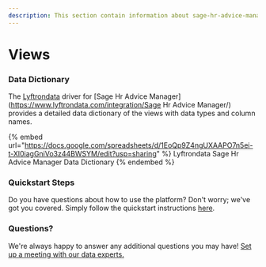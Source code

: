 ```yaml
---
description: This section contain information about sage-hr-advice-manager connector views information
---
```


# Views

### Data Dictionary

The [Lyftrondata](https://www.lyftrondata.com/) driver for [Sage Hr Advice Manager](https://www.lyftrondata.com/integration/Sage Hr Advice Manager/)[ ](https://www.lyftrondata.com/integration/sage-hr-advice-manager/)provides a detailed data dictionary of the views with data types and column names.

{% embed url="https://docs.google.com/spreadsheets/d/1EoQp9Z4ngUXAAPO7n5ei-t-Xl0iagGniVo3z44BWSYM/edit?usp=sharing" %}
Lyftrondata Sage Hr Advice Manager Data Dictionary
{% endembed %}

### Quickstart Steps

Do you have questions about how to use the platform? Don't worry; we've got you covered. Simply follow the quickstart instructions [here](../../../../quickstart-steps.md).

### Questions? <a href="#questions" id="questions"></a>

We're always happy to answer any additional questions you may have! [Set up a meeting with our data experts.](https://www.lyftrondata.com/book-a-meeting/)


